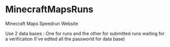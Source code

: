 # MinecraftMapsRuns
Minecraft Maps Speedrun Website

Use 2 data bases : One for runs and the other for submitted runs waiting for a verification
(I've edited all the passworld for data base)
